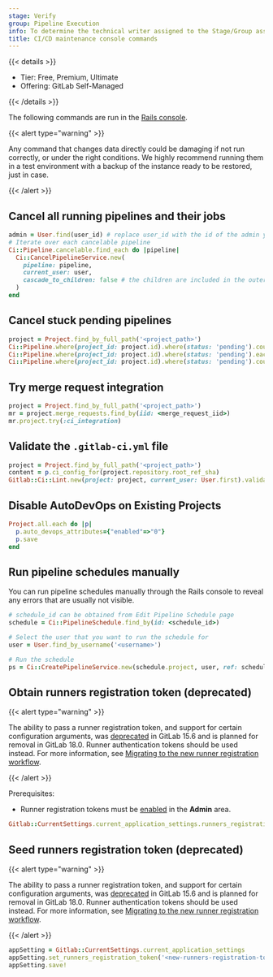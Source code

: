 ```yaml
---
stage: Verify
group: Pipeline Execution
info: To determine the technical writer assigned to the Stage/Group associated with this page, see https://handbook.gitlab.com/handbook/product/ux/technical-writing/#assignments
title: CI/CD maintenance console commands
---
```


{{< details >}}

- Tier: Free, Premium, Ultimate
- Offering: GitLab Self-Managed

{{< /details >}}

The following commands are run in the [Rails console](../operations/rails_console.md#starting-a-rails-console-session).

{{< alert type="warning" >}}

Any command that changes data directly could be damaging if not run correctly, or under the right conditions.
We highly recommend running them in a test environment with a backup of the instance ready to be restored, just in case.

{{< /alert >}}

## Cancel all running pipelines and their jobs

```ruby
admin = User.find(user_id) # replace user_id with the id of the admin you want to cancel the pipeline
# Iterate over each cancelable pipeline
Ci::Pipeline.cancelable.find_each do |pipeline|
  Ci::CancelPipelineService.new(
    pipeline: pipeline,
    current_user: user,
    cascade_to_children: false # the children are included in the outer loop
  )
end
```

## Cancel stuck pending pipelines

```ruby
project = Project.find_by_full_path('<project_path>')
Ci::Pipeline.where(project_id: project.id).where(status: 'pending').count
Ci::Pipeline.where(project_id: project.id).where(status: 'pending').each {|p| p.cancel if p.stuck?}
Ci::Pipeline.where(project_id: project.id).where(status: 'pending').count
```

## Try merge request integration

```ruby
project = Project.find_by_full_path('<project_path>')
mr = project.merge_requests.find_by(iid: <merge_request_iid>)
mr.project.try(:ci_integration)
```

## Validate the `.gitlab-ci.yml` file

```ruby
project = Project.find_by_full_path('<project_path>')
content = p.ci_config_for(project.repository.root_ref_sha)
Gitlab::Ci::Lint.new(project: project, current_user: User.first).validate(content)
```

## Disable AutoDevOps on Existing Projects

```ruby
Project.all.each do |p|
  p.auto_devops_attributes={"enabled"=>"0"}
  p.save
end
```

## Run pipeline schedules manually

You can run pipeline schedules manually through the Rails console to reveal any errors that are usually not visible.

```ruby
# schedule_id can be obtained from Edit Pipeline Schedule page
schedule = Ci::PipelineSchedule.find_by(id: <schedule_id>)

# Select the user that you want to run the schedule for
user = User.find_by_username('<username>')

# Run the schedule
ps = Ci::CreatePipelineService.new(schedule.project, user, ref: schedule.ref).execute!(:schedule, ignore_skip_ci: true, save_on_errors: false, schedule: schedule)
```

<!--- start_remove The following content will be removed on remove_date: '2025-08-15' -->

## Obtain runners registration token (deprecated)

{{< alert type="warning" >}}

The ability to pass a runner registration token, and support for certain configuration arguments, was
[deprecated](https://gitlab.com/gitlab-org/gitlab/-/issues/380872) in GitLab 15.6 and is planned for removal
in GitLab 18.0. Runner authentication tokens should be used instead. For more information, see
[Migrating to the new runner registration workflow](../../ci/runners/new_creation_workflow.md).

{{< /alert >}}

Prerequisites:

- Runner registration tokens must be [enabled](../settings/continuous_integration.md#allow-runner-registrations-tokens) in the **Admin** area.

```ruby
Gitlab::CurrentSettings.current_application_settings.runners_registration_token
```

## Seed runners registration token (deprecated)

{{< alert type="warning" >}}

The ability to pass a runner registration token, and support for certain configuration arguments, was
[deprecated](https://gitlab.com/gitlab-org/gitlab/-/issues/380872) in GitLab 15.6 and is planned for removal
in GitLab 18.0. Runner authentication tokens should be used instead. For more information, see
[Migrating to the new runner registration workflow](../../ci/runners/new_creation_workflow.md).

{{< /alert >}}

```ruby
appSetting = Gitlab::CurrentSettings.current_application_settings
appSetting.set_runners_registration_token('<new-runners-registration-token>')
appSetting.save!
```

<!--- end_remove -->
